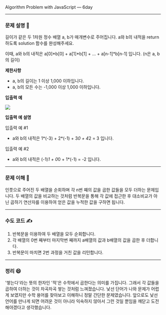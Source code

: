 Algorithm Problem with JavaScript — 6day

***


### **문제 설명 📖**

길이가 같은 두 1차원 정수 배열 a, b가 매개변수로 주어집니다. a와 b의 내적을 return 하도록 solution 함수를 완성해주세요.

이때, a와 b의 내적은 a[0]*b[0] + a[1]*b[1] + ... + a[n-1]*b[n-1] 입니다. (n은 a, b의 길이)

**제한사항**

- a, b의 길이는 1 이상 1,000 이하입니다.
- a, b의 모든 수는 -1,000 이상 1,000 이하입니다.

**입출력 예**

![](https://images.velog.io/images/qmasem/post/47b53378-521a-49f7-a62b-c7af590eddb4/%E1%84%89%E1%85%B3%E1%84%8F%E1%85%B3%E1%84%85%E1%85%B5%E1%86%AB%E1%84%89%E1%85%A3%E1%86%BA%202021-02-15%20%E1%84%8B%E1%85%A9%E1%84%8C%E1%85%A5%E1%86%AB%209.39.05.png)

**입출력 예 설명**

입출력 예 #1
- a와 b의 내적은 1*(-3) + 2*(-1) + 3*0 + 4*2 = 3 입니다.

입출력 예 #2
- a와 b의 내적은 (-1)*1 + 0*0 + 1*(-1) = -2 입니다.

***

### **문제 이해 🔑**

인풋으로 주어진 두 배열을 순회하며 각 n번 쨰의 값을 곱한 값들을 모두 더하는 문제입니다.
두 배열의 값을 비교하는 것처럼 반복문을 통해 각 값에 접근한 후 대소비교가 아닌 곱하기 연산자를 이용하여 얻은 값을 누적한 값을 구하면 됩니다.



***

### **수도 코드 ✍️**

1. 반복문을 이용하여 두 배열을 모두 순회합니다.
2. 각 배열의 0번 째부터 마지막번 째까지 a배열의 값과 b배열의 값을 곱한 후 더합니다.
3. 반복문이 마치면 2번 과정을 거친 값을 리턴합니다.

***

### 정리 😄

'쌓는다'라는 뜻의 한자인 '적'은 수학에서 곱한다는 의미를 가집니다.
그래서 각 값들을 곱하여 더하는 것이 차곡차곡 쌓는 것처럼 느껴졌습니다.
낯선 단어가 나와 문제가 어렵게 보였지만 수학 용어를 찾아보고 이해하니 정말 간단한 문제였습니다.
앞으로도 낯선 언어를 만나게 되면 어려운 것이 아니라 익숙하지 않아서 그런 것일 뿐임을 깨닫고 도전해야겠다고 생각했습니다.



